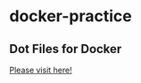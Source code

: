 # docker-practice

## Dot Files for Docker
[Please visit here!](https://github.com/Kevin-Lee/for-linux/tree/master/dot-files#for-docker)


